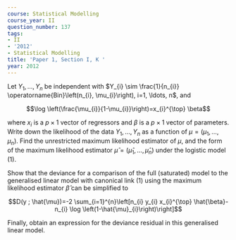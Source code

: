 ```yaml
---
course: Statistical Modelling
course_year: II
question_number: 137
tags:
- II
- '2012'
- Statistical Modelling
title: 'Paper 1, Section I, K '
year: 2012
---
```




Let $Y_{1}, \ldots, Y_{n}$ be independent with $Y_{i} \sim \frac{1}{n_{i}} \operatorname{Bin}\left(n_{i}, \mu_{i}\right), i=1, \ldots, n$, and

$$\log \left(\frac{\mu_{i}}{1-\mu_{i}}\right)=x_{i}^{\top} \beta$$

where $x_{i}$ is a $p \times 1$ vector of regressors and $\beta$ is a $p \times 1$ vector of parameters. Write down the likelihood of the data $Y_{1}, \ldots, Y_{n}$ as a function of $\mu=\left(\mu_{1}, \ldots, \mu_{n}\right)$. Find the unrestricted maximum likelihood estimator of $\mu$, and the form of the maximum likelihood estimator $\hat{\mu}=\left(\hat{\mu}_{1}, \ldots, \hat{\mu}_{n}\right)$ under the logistic model (1).

Show that the deviance for a comparison of the full (saturated) model to the generalised linear model with canonical link (1) using the maximum likelihood estimator $\hat{\beta}$ can be simplified to

$$D(y ; \hat{\mu})=-2 \sum_{i=1}^{n}\left[n_{i} y_{i} x_{i}^{\top} \hat{\beta}-n_{i} \log \left(1-\hat{\mu}_{i}\right)\right]$$

Finally, obtain an expression for the deviance residual in this generalised linear model.